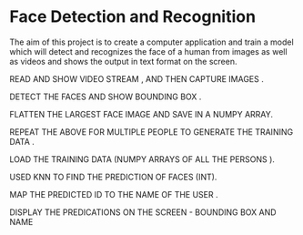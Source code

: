 # Face Detection and Recognition
The aim of this project is to create a computer application and train a model which will detect and recognizes the face of a human from images as well as videos and shows the output in text format on the screen.

READ AND SHOW VIDEO STREAM , AND THEN CAPTURE IMAGES .

DETECT THE FACES AND SHOW BOUNDING BOX .

FLATTEN THE LARGEST FACE IMAGE AND SAVE IN A NUMPY ARRAY.

REPEAT THE ABOVE FOR MULTIPLE PEOPLE TO GENERATE THE TRAINING DATA .

LOAD THE TRAINING DATA (NUMPY ARRAYS OF ALL THE PERSONS ).

USED KNN TO FIND THE PREDICTION OF FACES (INT).

MAP THE PREDICTED ID TO THE NAME OF THE USER .

DISPLAY THE PREDICATIONS ON THE SCREEN - BOUNDING BOX AND NAME


